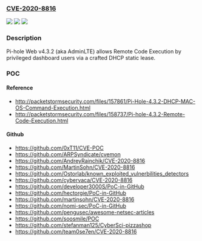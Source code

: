 ### [CVE-2020-8816](https://cve.mitre.org/cgi-bin/cvename.cgi?name=CVE-2020-8816)
![](https://img.shields.io/static/v1?label=Product&message=n%2Fa&color=blue)
![](https://img.shields.io/static/v1?label=Version&message=n%2Fa&color=blue)
![](https://img.shields.io/static/v1?label=Vulnerability&message=n%2Fa&color=brighgreen)

### Description

Pi-hole Web v4.3.2 (aka AdminLTE) allows Remote Code Execution by privileged dashboard users via a crafted DHCP static lease.

### POC

#### Reference
- http://packetstormsecurity.com/files/157861/Pi-Hole-4.3.2-DHCP-MAC-OS-Command-Execution.html
- http://packetstormsecurity.com/files/158737/Pi-hole-4.3.2-Remote-Code-Execution.html

#### Github
- https://github.com/0xT11/CVE-POC
- https://github.com/ARPSyndicate/cvemon
- https://github.com/AndreyRainchik/CVE-2020-8816
- https://github.com/MartinSohn/CVE-2020-8816
- https://github.com/Ostorlab/known_exploited_vulnerbilities_detectors
- https://github.com/cybervaca/CVE-2020-8816
- https://github.com/developer3000S/PoC-in-GitHub
- https://github.com/hectorgie/PoC-in-GitHub
- https://github.com/martinsohn/CVE-2020-8816
- https://github.com/nomi-sec/PoC-in-GitHub
- https://github.com/pengusec/awesome-netsec-articles
- https://github.com/soosmile/POC
- https://github.com/stefanman125/CyberSci-pizzashop
- https://github.com/team0se7en/CVE-2020-8816

